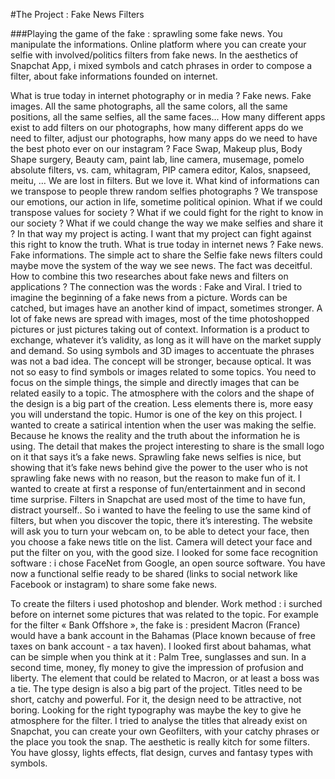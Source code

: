 
 #The Project : Fake News Filters

###Playing the game of the fake : sprawling some fake news. You manipulate the informations. Online platform where you can create your selfie with involved/politics filters from fake news. In the aesthetics of Snapchat App, i mixed symbols and catch phrases in order to compose a filter, about fake informations founded on internet. 

What is true today in internet photography or in media ? Fake news. Fake images. All the same photographs, all the same colors, all the same positions, all the same selfies, all the same faces... How many different apps exist to add filters on our photographs, how many different apps do we need to filter, adjust our photographs, how many apps do we need to have the best photo ever on our instagram ? Face Swap, Makeup plus, Body Shape surgery, Beauty cam, paint lab, line camera, musemage, pomelo absolute filters, vs. cam, whitagram, PIP camera editor, Kalos, snapseed, meitu, … We are lost in filters. But we love it.  What kind of informations can we transpose to people threw random selfies photographs ? We transpose our emotions, our action in life, sometime political opinion. What if we could transpose values for society ? What if we could fight for the right to know in our society ? What if we could change the way we make selfies and share it ? In that way my project is acting. I want that my project can fight against this right to know the truth. What is true today in internet news ? Fake news. Fake informations. The simple act to share the Selfie fake news filters could maybe move the system of the way we see news. 
The fact was deceitful. How to combine this two researches about fake news and filters on applications ? The connection was the words : Fake and Viral. I tried to imagine the beginning of a fake news from a picture. Words can be catched, but images have an another kind of impact, sometimes stronger. A lot of fake news are spread with images, most of the time photoshopped pictures or just pictures taking out of context. Information is a product to exchange, whatever it’s validity, as long as it will have on the market supply and demand. So using symbols and 3D images to accentuate the phrases was not a bad idea. The concept will be stronger, because optical. It was not so easy to find symbols or images related to some topics. You need to focus on the simple things, the simple and directly images that can be related easily to a topic. The atmosphere with the colors and the shape of the design is a big part of the creation. Less elements there is, more easy you will understand the topic.
Humor is one of the key on this project. I wanted to create a satirical intention when the user was making the selfie. Because he knows the reality and the truth about the information he is using.
The detail that makes the project interesting to share is the small logo on it that says it’s a fake news. Sprawling fake news selfies is nice, but showing that it’s fake news behind give the power to the user who is not sprawling fake news with no reason, but the reason to make fun of it.
I wanted to create at first a response of fun/entertainment and in second time surprise. Filters in Snapchat are used most of the time to have fun, distract yourself.. So i wanted to have the feeling to use the same kind of filters, but when you discover the topic, there it’s interesting. The website will ask you to turn your webcam on, to be able to detect your face, then you choose a fake news title on the list. Camera will detect your face and put the filter on you, with the good size. I looked for some face recognition software : i chose FaceNet from Google, an open source software. You have now a functional selfie ready to be shared (links to social network like Facebook or instagram) to share some fake news.

To create the filters i used photoshop and blender. Work method : i surched before on internet some pictures that was related to the topic. For example for the filter « Bank Offshore », the fake is : president Macron (France) would have a bank account in the Bahamas (Place known because of free taxes on bank account - a tax haven). I looked first about bahamas, what can be simple when you think at it : Palm Tree, sunglasses and sun. In a second time, money, fly money to give the impression of profusion and liberty. The element that could be related to Macron, or at least a boss was a tie. The type design is also a big part of the project. Titles need to be short, catchy and powerful. For it, the design need to be attractive, not boring. Looking for the right typography was maybe the key to give he atmosphere for the filter. I tried to analyse the titles that already exist on Snapchat, you can create your own Geofilters, with your catchy phrases or the place you took the snap. The aesthetic is really kitch for some filters. You have glossy, lights effects, flat design, curves and fantasy types with symbols. 
